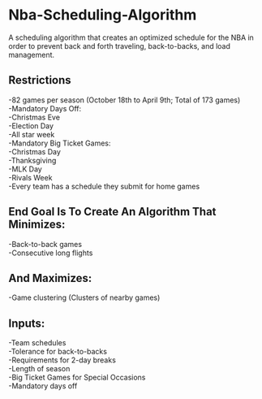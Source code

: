 # Nba-Scheduling-Algorithm
A scheduling algorithm that creates an optimized schedule for the NBA in order to prevent back and forth traveling, back-to-backs, and load management.

## Restrictions
-82 games per season (October 18th to April 9th; Total of 173 games)  
-Mandatory Days Off:  
  -Christmas Eve  
  -Election Day  
  -All star week  
-Mandatory Big Ticket Games:  
  -Christmas Day  
  -Thanksgiving  
  -MLK Day  
  -Rivals Week  
-Every team has a schedule they submit for home games  

## End Goal Is To Create An Algorithm That Minimizes:
-Back-to-back games  
-Consecutive long flights  
## And Maximizes:
-Game clustering (Clusters of nearby games)  

## Inputs:
-Team schedules  
-Tolerance for back-to-backs  
-Requirements for 2-day breaks  
-Length of season  
-Big Ticket Games for Special Occasions  
-Mandatory days off  
